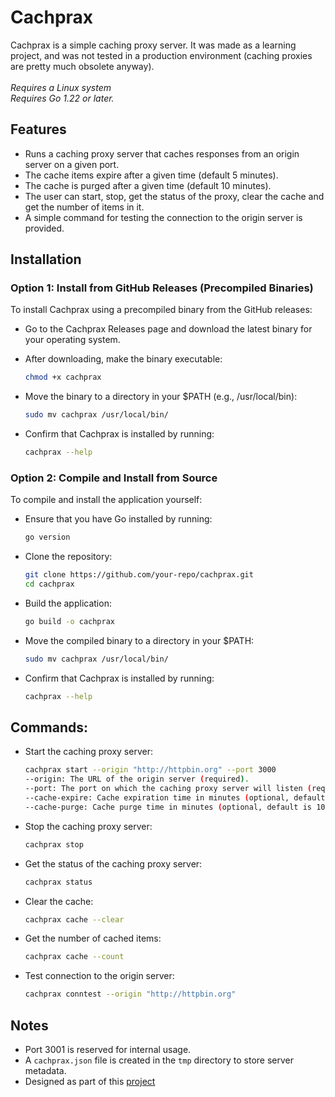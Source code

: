 # Cachprax
Cachprax is a simple caching proxy server. It was made as a learning project, and was not tested in a production environment (caching proxies are pretty much obsolete anyway).
<br><br>
*Requires a Linux system*
<br>
*Requires Go 1.22 or later.*

## Features
* Runs a caching proxy server that caches responses from an origin server on a given port.<br>
* The cache items expire after a given time (default 5 minutes).<br>
* The cache is purged after a given time (default 10 minutes).<br>
* The user can start, stop, get the status of the proxy, clear the cache and get the number of items in it.<br>
* A simple command for testing the connection to the origin server is provided.

## Installation

### Option 1: Install from GitHub Releases (Precompiled Binaries)
To install Cachprax using a precompiled binary from the GitHub releases:

* Go to the Cachprax Releases page and download the latest binary for your operating system.

* After downloading, make the binary executable:
    ```bash
    chmod +x cachprax
    ```
  
* Move the binary to a directory in your $PATH (e.g., /usr/local/bin):
    ```bash
    sudo mv cachprax /usr/local/bin/
    ```

* Confirm that Cachprax is installed by running:
    ```bash
    cachprax --help
    ```

### Option 2: Compile and Install from Source
   To compile and install the application yourself:

* Ensure that you have Go installed by running:
    ```bash
    go version
    ```

* Clone the repository:
    ```bash
    git clone https://github.com/your-repo/cachprax.git
    cd cachprax
    ```
  
* Build the application:
    ```bash
    go build -o cachprax
    ```
  
* Move the compiled binary to a directory in your $PATH:
    ```bash
    sudo mv cachprax /usr/local/bin/
    ```
  
* Confirm that Cachprax is installed by running:
    ```bash
    cachprax --help
    ```

## Commands:
* Start the caching proxy server:
    ```bash
    cachprax start --origin "http://httpbin.org" --port 3000
    --origin: The URL of the origin server (required).
    --port: The port on which the caching proxy server will listen (required).
    --cache-expire: Cache expiration time in minutes (optional, default is 5 minutes).
    --cache-purge: Cache purge time in minutes (optional, default is 10 minutes).
    ```

* Stop the caching proxy server:
    ```bash
    cachprax stop
    ```

* Get the status of the caching proxy server:
    ```bash
    cachprax status
    ```

* Clear the cache:
    ```bash
    cachprax cache --clear
    ```
  
* Get the number of cached items:
    ```bash
    cachprax cache --count
    ```

* Test connection to the origin server:
    ```bash
    cachprax conntest --origin "http://httpbin.org"
    ```
## Notes
* Port 3001 is reserved for internal usage.
* A `cachprax.json` file is created in the `tmp` directory to store server metadata.
* Designed as part of this [project](https://roadmap.sh/projects/caching-server)
